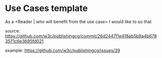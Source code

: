 # Use Cases template
As a <Reader | who will benefit from the use case> I would like to <what is the use case> so that <how I will benefit from the use case>

source: https://github.com/w3c/publishingcg/commit/26d2447f1e418ab5b9a4b6783571c6e3695fd021

example: https://github.com/w3c/publishingcg/issues/39

